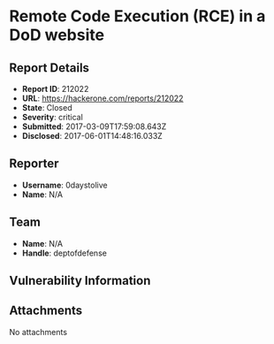 # Remote Code Execution (RCE) in a DoD website

## Report Details
- **Report ID**: 212022
- **URL**: https://hackerone.com/reports/212022
- **State**: Closed
- **Severity**: critical
- **Submitted**: 2017-03-09T17:59:08.643Z
- **Disclosed**: 2017-06-01T14:48:16.033Z

## Reporter
- **Username**: 0daystolive
- **Name**: N/A

## Team
- **Name**: N/A
- **Handle**: deptofdefense

## Vulnerability Information


## Attachments
No attachments
